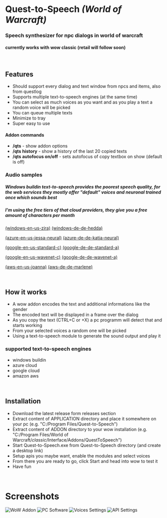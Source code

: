 # Quest-to-Speech *(World of Warcraft)*
### **Speech synthesizer for npc dialogs in world of warcraft**
#### currently works with wow classic (retail will follow soon)

&nbsp;
## **Features**
* Should support every dialog and text window from npcs and items, also from questlog
* Supports multiple text-to-speech engines (at the same time)
* You can select as much voices as you want and as you play a text a random voice will be picked
* You can queue multiple texts
* Minimize to tray
* Super easy to use

#### **Addon commands**
* **/qts** - show addon options
* **/qts history** - show a history of the last 20 copied texts
* **/qts autofocus on/off** - sets autofocus of copy textbox on show (default is off)

### **Audio samples**
##### Windows buildin text-to-speech provides the poorest speech quality, for the web services they mostly offer "default" voices and neuronal trained once which sounds best
##### *I'm using the free tiers of that cloud providers, they give you a free amount of characters per month*

[(windows-en-us-zira)](https://github.com/mwiemarc/wow-quest-to-speech/blob/master/audio_samples/windows-en-us-zira.mp3)
[(windows-de-de-hedda)](https://github.com/mwiemarc/wow-quest-to-speech/blob/master/audio_samples/windows-de-de-hedda.mp3)

[(azure-en-us-jessa-neural)](https://github.com/mwiemarc/wow-quest-to-speech/blob/master/audio_samples/azure-en-us-jessa-neural.mp3)
[(azure-de-de-katja-neural)](https://github.com/mwiemarc/wow-quest-to-speech/blob/master/audio_samples/azure-de-de-katja-neural.mp3)

[(google-en-us-standard-c)](https://github.com/mwiemarc/wow-quest-to-speech/blob/master/audio_samples/google-en-us-standard-c.mp3)
[(google-de-de-standard-a)](https://github.com/mwiemarc/wow-quest-to-speech/blob/master/audio_samples/google-de-de-standard-a.mp3)

[(google-en-us-wavenet-c)](https://github.com/mwiemarc/wow-quest-to-speech/blob/master/audio_samples/google-en-us-wavenet-c.mp3)
[(google-de-de-wavenet-a)](https://github.com/mwiemarc/wow-quest-to-speech/blob/master/audio_samples/google-de-de-wavenet-a.mp3)

[(aws-en-us-joanna)](https://github.com/mwiemarc/wow-quest-to-speech/blob/master/audio_samples/aws-en-us-joanna.mp3)
[(aws-de-de-marlene)](https://github.com/mwiemarc/wow-quest-to-speech/blob/master/audio_samples/aws-de-de-marlene.mp3)


&nbsp;

## How it works
* A wow addon encodes the text and additional informations like the gender
* The encoded text will be displayed in a frame over the dialog
* As you copy the text (CTRL+C or +X) a pc programm will detect that and starts working
* From your selected voices a random one will be picked
* Using a text-to-speech module to generate the sound output and play it


### supported text-to-speech engines
* windows buildin
* azure cloud
* google cloud 
* amazon aws

&nbsp;
&nbsp;

## Installation
* Download the latest release form releases section
* Extract content of APPLICATION directory and place it somewhere on your pc (e.g. "C:/Program Files/Quest-to-Speech")
* Extract content of ADDON directory to your wow installation (e.g. "C:/Program Files/World of Warcraft/_classic_/Interface/Addons/QuestToSpeech")
* Start Quest-to-Speech.exe from Quest-to-Speech directory (and create a desktop link)
* Setup apis you maybe want, enable the modules and select voices
* From there you are ready to go, click Start and head into wow to test it
* Have fun

&nbsp;
&nbsp;

# **Screenshots**

![WoW Addon](https://i.imgur.com/eGRExJZ.jpg "WoW Addon")
![PC Software](https://i.imgur.com/Fewbb9w.png "PC Software")
![Voices Settings](https://i.imgur.com/Li4rAXq.png "Voices Settings")
![API Settings](https://i.imgur.com/WcqLb0I.png "API Settings")
